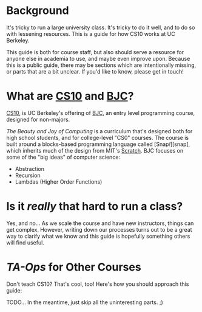 # Background
It's tricky to run a large university class. It's tricky to do it well, and to do so with lessening resources. This is a guide for how CS10 works at UC Berkeley.

This guide is both for course staff, but also should serve a resource for anyone else in academia to use, and maybe even improve upon. Because this is a public guide, there may be sections which are intentionally missing, or parts that are a bit unclear. If you'd like to know, please get in touch!

# What are [CS10] and [BJC]?
[CS10], is UC Berkeley's offering of [BJC], an entry level programming course, designed for non-majors.

_The Beauty and Joy of Computing_ is a curriculum that's designed both for high school students, and for college-level "CS0" courses. The course is built around a blocks-based programming language called [Snap<em>!</em>][snap], which inherits much of the design from MIT's [Scratch][]. BJC focuses on some of the "big ideas" of computer science:

* Abstraction
* Recursion
* Lambdas (Higher Order Functions)

[CS10]: http://cs10.org/
[BJC]: http://bjc.berkeley.edu/
[Scratch]: https://scratch.mit.edu
[BJC-Twitter]: https://twitter.com/cspbjc
[BJC-FB]: https://facebook.com/cspbjc

# Is it _really_ that hard to run a class?
Yes, and no... As we scale the course and have new instructors, things can get complex. However, writing down our processes turns out to be a great way to clarify what we know and this guide is hopefully something others will find useful.

# _TA-Ops_ for Other Courses
Don't teach CS10? That's cool, too! Here's how you should approach this guide:

TODO... In the meantime, just skip all the uninteresting parts. ;)
